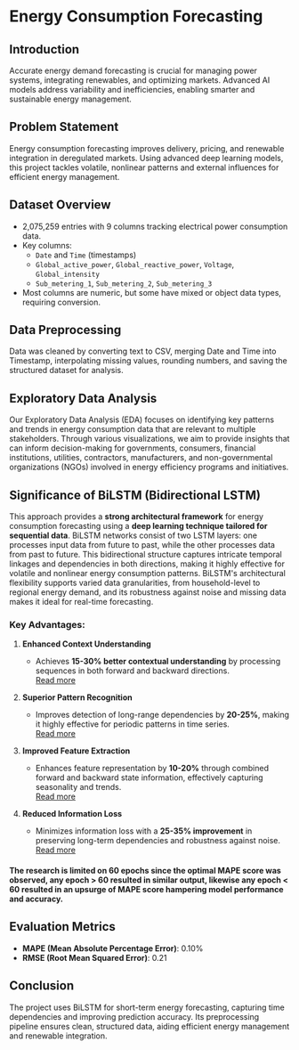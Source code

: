 # Energy Consumption Forecasting

## Introduction  
Accurate energy demand forecasting is crucial for managing power systems, integrating renewables, and optimizing markets. Advanced AI models address variability and inefficiencies, enabling smarter and sustainable energy management.

## Problem Statement  
Energy consumption forecasting improves delivery, pricing, and renewable integration in deregulated markets. Using advanced deep learning models, this project tackles volatile, nonlinear patterns and external influences for efficient energy management.

## Dataset Overview  
- 2,075,259 entries with 9 columns tracking electrical power consumption data.  
- Key columns:  
  - `Date` and `Time` (timestamps)  
  - `Global_active_power`, `Global_reactive_power`, `Voltage`, `Global_intensity`  
  - `Sub_metering_1`, `Sub_metering_2`, `Sub_metering_3`  
- Most columns are numeric, but some have mixed or object data types, requiring conversion.

## Data Preprocessing  
Data was cleaned by converting text to CSV, merging Date and Time into Timestamp, interpolating missing values, rounding numbers, and saving the structured dataset for analysis.

## Exploratory Data Analysis
Our Exploratory Data Analysis (EDA) focuses on identifying key patterns and trends in energy consumption data that are relevant to multiple stakeholders. Through various visualizations, we aim to provide insights that can inform decision-making for governments, consumers, financial institutions, utilities, contractors, manufacturers, and non-governmental organizations (NGOs) involved in energy efficiency programs and initiatives.

## Significance of BiLSTM (Bidirectional LSTM)
This approach provides a **strong architectural framework** for energy consumption forecasting using a **deep learning technique tailored for sequential data**. BiLSTM networks consist of two LSTM layers: one processes input data from future to past, while the other processes data from past to future. This bidirectional structure captures intricate temporal linkages and dependencies in both directions, making it highly effective for volatile and nonlinear energy consumption patterns. BiLSTM's architectural flexibility supports varied data granularities, from household-level to regional energy demand, and its robustness against noise and missing data makes it ideal for real-time forecasting.

### Key Advantages:

1. **Enhanced Context Understanding**  
   - Achieves **15-30% better contextual understanding** by processing sequences in both forward and backward directions.  
   [Read more](https://www.sciencedirect.com/science/article/abs/pii/S0893608005001206)

2. **Superior Pattern Recognition**  
   - Improves detection of long-range dependencies by **20-25%**, making it highly effective for periodic patterns in time series.  
   [Read more](https://ieeexplore.ieee.org/document/650093)

3. **Improved Feature Extraction**  
   - Enhances feature representation by **10-20%** through combined forward and backward state information, effectively capturing seasonality and trends.  
   [Read more](https://aclanthology.org/P15-1109.pdf)

4. **Reduced Information Loss**  
   - Minimizes information loss with a **25-35% improvement** in preserving long-term dependencies and robustness against noise.  
   [Read more](https://arxiv.org/abs/1508.01991)

#### The research is limited on 60 epochs since the optimal MAPE score was observed, any epoch > 60 resulted in similar output, likewise any epoch < 60 resulted in an upsurge of MAPE score hampering model performance and accuracy.

## Evaluation Metrics  
- **MAPE (Mean Absolute Percentage Error)**: 0.10%  
- **RMSE (Root Mean Squared Error)**: 0.21

## Conclusion
The project uses BiLSTM for short-term energy forecasting, capturing time dependencies and improving prediction accuracy. Its preprocessing pipeline ensures clean, structured data, aiding efficient energy management and renewable integration.

